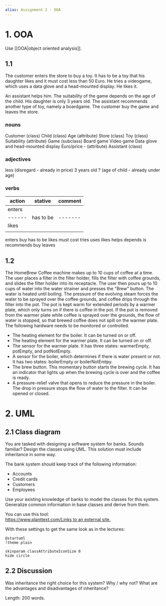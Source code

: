 ```yaml
---
alias: Assignment 2 - OOA
---
```


# 1. OOA
Use [[OOA|object oriented analysis]].

## 1.1
The customer enters the store to buy a toy. It has to be a toy that his daughter likes and it must cost less than 50 Euro. He tries a videogame, which uses a data glove and a head-mounted display. He likes it.

An assistant helps him. The suitability of the game depends on the age of the child. His daughter is only 3 years old. The assistant recommends another type of toy, namely a boardgame. The customer buy the game and leaves the store.

### nouns
Customer (class)
	Child (class)
		Age (attribute)
Store (class)
Toy (class)
	Suitability (attribute)
	Game (subclass)
		Board game 
		Video game 
			Data glove and head-mounted display
	Euro/price - (attribute)
Assistant (class)

### adjectives
less (disregard - already in price)
3 years old ? (age of child - already under age)

### verbs 
| action | stative   | comment |
| ------ | --------- | ------- |
| enters |           |         |
| ------ | has to be | ------- |
| likes  |           |         |
|        |           |         |

enters 
buy
has to be
likes
must cost
tries
uses
likes
helps
depends
is
recommends
buy
leaves


## 1.2
The HomeBrew Coffee machine makes up to 10 cups of coffee at a time. The user places a filter in the filter holder, fills the filter with coffee grounds, and slides the filter holder into its receptacle. The user then pours up to 10 cups of water into the water strainer and presses the "Brew" button. The water is heated until boiling. The pressure of the evolving steam forces the water to be sprayed over the coffee grounds, and coffee drips through the filter into the pot. The pot is kept warm for extended periods by a warmer plate, which only turns on if there is coffee in the pot. If the pot is removed from the warmer plate while coffee is sprayed over the grounds, the flow of water is stopped, so that brewed coffee does not spill on the warmer plate. The following hardware needs to be monitored or controlled.

-   The heating element for the boiler. It can be turned on or off.
-   The heating element for the warmer plate. It can be turned on or off.
-   The sensor for the warmer plate. It has three states: warmerEmpty, potEmpty, and potNotEmpty.
-   A sensor for the boiler, which determines if there is water present or not. It has two states: boilerEmpty or boilerNotEmtpy.
-   The brew button. This momentary button starts the brewing cycle. It has an indicator that lights up when the brewing cycle is over and the coffee is ready.
-   A pressure-relief valve that opens to reduce the pressure in the boiler. The drop in pressure stops the flow of water to the filter. It can be opened or closed.

# 2. UML

## 2.1 Class diagram
You are tasked with designing a software system for banks. Sounds familiar? Design the classes using UML. This solution must include inheritance in some way.

The bank system should keep track of the following information:

-   Accounts
-   Credit cards
-   Customers
-   Employees

Use your existing knowledge of banks to model the classes for this system. Generalize common information in base classes and derive from them.

You can use this tool:  
[https://www.planttext.com/Links to an external site.](https://www.planttext.com/)

With these settings to get the same look as in the lectures:

```
@startuml  
!theme plain  

skinparam classAttributeIconSize 0  
hide circle
```

## 2.2 Discussion
Was inheritance the right choice for this system? Why / why not? What are the advantages and disadvantages of inheritance?

Length: 200 words.